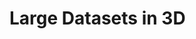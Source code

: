 # Large Datasets in 3D <title updates in futuer>

This repository contains a collection of large-scale, fine-grained 3D datasets using high-resolution images captured from various locations worldwide. These datasets support multiple applications, including reconstruction, localization, semantic segmentation, and virtual reality.

## Datasets Overview

We provide datasets for iconic landmarks and cultural heritage sites, each meticulously captured to ensure high accuracy and detail. Below are the available datasets with access links:

1. **[Buckingham Palace Dataset](https://skfb.ly/ptsFD)**  
   ![Buckingham Palace](images/Buckingham.png)  
   A detailed reconstruction of Buckingham Palace, emphasizing architectural elements like gates and sculptural decorations.

2. **[Cambridge Campus Dataset](https://skfb.ly/ptsFK)**  
   ![Cambridge Campus](images/one_page.png)  
   High-resolution modeling of Cambridge University, ideal for urban planning and mixed-reality applications.

   This specific dataset contains a Virtual Reality (VR) scene which is available for download and view in future.

3. **[Egyptian Pyramids and Sphinx Dataset](https://skfb.ly/ptsFL)**  
   ![Egyptian Pyramids](images/pyramid.png)  
   Captures intricate carvings and erosion patterns of these ancient structures.

4. **[Louvre Museum Dataset](https://skfb.ly/ptsFM)**  
   ![Louvre Museum](images/louvre.png)  
   Comprehensive exterior depiction of the Louvre Museum with ornate architectural details.

5. **[Leaning Tower of Pisa Dataset](https://skfb.ly/ptsFN)**  
   ![Leaning Tower of Pisa](images/Italy.png)  
   Detailed reconstruction focusing on the unique tilt and masonry of this historic structure.

   This specific dataset contains a Virtual Reality (VR) scene which is available for download and view in future.

6. **[Stonehenge Dataset](https://skfb.ly/ptsFP)**  
   ![Stonehenge](images/stonehenge.png)  
   Captures the iconic rocks with emphasis on spatial arrangement and structural details.

7. **[Petra Dataset](https://skfb.ly/pt9ro)**  
   ![Petra](images/petra.png)  
   Offers intricate details of natural stone formations and surrounding environments.

   This specific dataset contains a Virtual Reality (VR) scene which is available for download and view in future.

8. **[Trafalgar Square Dataset](https://skfb.ly/pt9rF)**  
   ![Trafalgar Square](images/trafalgar.png)  
   High-resolution models of statues and surrounding structures within Trafalgar Square.

9. **[National Art Gallery Dataset](https://skfb.ly/pt9sF)**  
   ![National Art Gallery](images/gallery2.png)  
   ![National Art Gallery](images/gallery3.png)  
   Captures gallery interiors, including paintings, sculptures, and architectural features.

   This specific dataset contains a Virtual Reality (VR) scene which is available for download and view in future.

10. **[Forbidden City Dataset](https://skfb.ly/pt9sR)**  
    ![Forbidden City](images/gugong.png)  
    Detailed depiction of Chinese architectural heritage with intricate carvings and roof patterns.

11. **[Longmen Grottoes Dataset](https://skfb.ly/pt9tr)**  
    ![Longmen Grottoes](images/longmen_all.png)  
    High-resolution carvings of the Longmen Grottoes, capturing natural weathering effects.

    This specific dataset contains a Virtual Reality (VR) scene which is available for download and view in future.

---

## Dataset Format

### Raw Data
- **Images**: High-resolution JPEG images named as `<image_number>.jpg`.
- **Point Cloud Data**: Dense and sparse point clouds in `.ply` and `.pcd` formats.

### Processed Data
- **COLMAP Outputs**: Includes reconstruction data in the COLMAP format.
- **RealityCapture Projects**: Reconstruction results with features such as camera parameters, dense and sparse point clouds, undistorted images, and depth maps.
- **Ground Truth**: TLS (Terrestrial Laser Scanning)-based high-accuracy reconstruction files.

### Virtual Reality Files
Reconstructed VR-ready 3D scenes with high-detail meshes and point clouds.

---

## Applications
- **Reconstruction and Localization**: Benchmarks for SLAM, SfM, and radiance field-based methods like Neural Radiance Fields and Gaussian Splatting.
- **Virtual Reality Integration**: Ready-to-use models for VR applications with high-resolution details.
- **Cultural Preservation**: Enables digital preservation and restoration planning.
- **Research and Training**: Supports training machine learning models for segmentation, reconstruction, and navigation.
